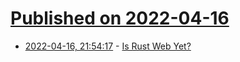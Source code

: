 # [Published on 2022-04-16](index.md)

* [2022-04-16, 21:54:17](https://news.ycombinator.com/item?id=31056433) - [Is Rust Web Yet?](https://www.arewewebyet.org/)
